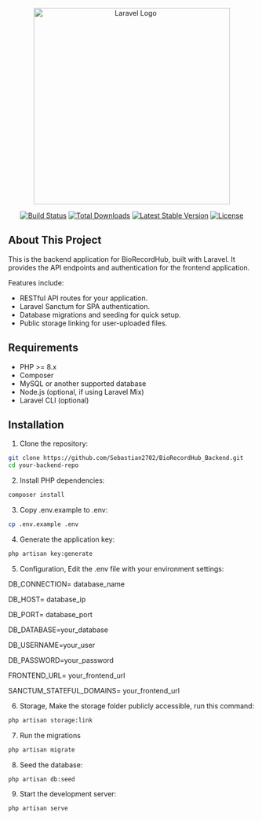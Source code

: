 <p align="center"><a href="https://laravel.com" target="_blank"><img src="https://raw.githubusercontent.com/laravel/art/master/logo-lockup/5%20SVG/2%20CMYK/1%20Full%20Color/laravel-logolockup-cmyk-red.svg" width="400" alt="Laravel Logo"></a></p>

<p align="center">
<a href="https://github.com/laravel/framework/actions"><img src="https://github.com/laravel/framework/workflows/tests/badge.svg" alt="Build Status"></a>
<a href="https://packagist.org/packages/laravel/framework"><img src="https://img.shields.io/packagist/dt/laravel/framework" alt="Total Downloads"></a>
<a href="https://packagist.org/packages/laravel/framework"><img src="https://img.shields.io/packagist/v/laravel/framework" alt="Latest Stable Version"></a>
<a href="https://packagist.org/packages/laravel/framework"><img src="https://img.shields.io/packagist/l/laravel/framework" alt="License"></a>
</p>

## About This Project

This is the backend application for BioRecordHub, built with Laravel. It provides the API endpoints and authentication for the frontend application.  

Features include:

- RESTful API routes for your application.
- Laravel Sanctum for SPA authentication.
- Database migrations and seeding for quick setup.
- Public storage linking for user-uploaded files.

## Requirements

- PHP >= 8.x
- Composer
- MySQL or another supported database
- Node.js (optional, if using Laravel Mix)
- Laravel CLI (optional)

## Installation

1. Clone the repository:

```bash
git clone https://github.com/Sebastian2702/BioRecordHub_Backend.git
cd your-backend-repo
```

2. Install PHP dependencies:

```bash
composer install
```

3. Copy .env.example to .env:

```bash
cp .env.example .env
```

4. Generate the application key:

```bash
php artisan key:generate
```

5. Configuration, Edit the .env file with your environment settings:

DB_CONNECTION= database_name

DB_HOST= database_ip

DB_PORT= database_port

DB_DATABASE=your_database

DB_USERNAME=your_user

DB_PASSWORD=your_password

FRONTEND_URL= your_frontend_url

SANCTUM_STATEFUL_DOMAINS= your_frontend_url

6. Storage, Make the storage folder publicly accessible, run this command:

```bash
php artisan storage:link
```

7. Run the migrations

```bash
php artisan migrate
```

8. Seed the database:

```bash
php artisan db:seed
```

9. Start the development server:

```bash
php artisan serve
```





